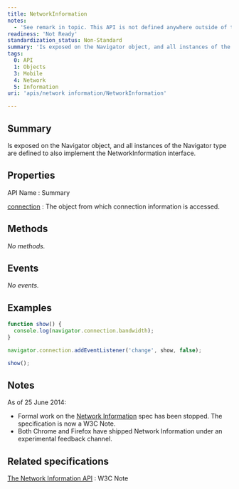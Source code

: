 ```yaml
---
title: NetworkInformation
notes:
  - 'See remark in topic. This API is not defined anywhere outside of the Network Information API W3C Note [1]. Also, this form lacks the specifications template.'
readiness: 'Not Ready'
standardization_status: Non-Standard
summary: 'Is exposed on the Navigator object, and all instances of the Navigator type are defined to also implement the NetworkInformation interface.'
tags:
  0: API
  1: Objects
  3: Mobile
  4: Network
  5: Information
uri: 'apis/network information/NetworkInformation'

---
```

## <span>Summary</span>

Is exposed on the Navigator object, and all instances of the Navigator type are defined to also implement the NetworkInformation interface.

## <span>Properties</span>

API Name
:   Summary

[connection](/apis/network_information/NetworkInformation/connection)
:   The object from which connection information is accessed.

## <span>Methods</span>

*No methods.*

## <span>Events</span>

*No events.*

## <span>Examples</span>

``` js
function show() {
  console.log(navigator.connection.bandwidth);
}

navigator.connection.addEventListener('change', show, false);

show();
```

## <span>Notes</span>

As of 25 June 2014:

-   Formal work on the [Network Information](http://www.w3.org/TR/netinfo-api/) spec has been stopped. The specification is now a W3C Note.
-   Both Chrome and Firefox have shipped Network Information under an experimental feedback channel.

## <span>Related specifications</span>

[The Network Information API](http://www.w3.org/TR/netinfo-api/)
:   W3C Note
